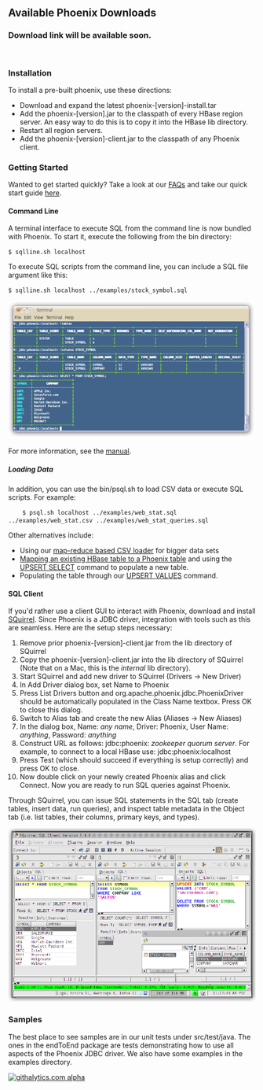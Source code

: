 ## Available Phoenix Downloads

### Download link will be available soon.

<br/>

### Installation ###
To install a pre-built phoenix, use these directions:

* Download and expand the latest phoenix-[version]-install.tar
* Add the phoenix-[version].jar to the classpath of every HBase region server. An easy way to do this is to copy it into the HBase lib directory.
* Restart all region servers.
* Add the phoenix-[version]-client.jar to the classpath of any Phoenix client.

### Getting Started ###
Wanted to get started quickly? Take a look at our [FAQs](faq.html) and take our quick start guide [here](Phoenix-in-15-minutes-or-less.html).

<h4>Command Line</h4>

A terminal interface to execute SQL from the command line is now bundled with Phoenix. To start it, execute the following from the bin directory:

	$ sqlline.sh localhost

To execute SQL scripts from the command line, you can include a SQL file argument like this:

	$ sqlline.sh localhost ../examples/stock_symbol.sql

![sqlline](images/sqlline.png)

For more information, see the [manual](http://www.hydromatic.net/sqlline/manual.html).

<h5>Loading Data</h5>

In addition, you can use the bin/psql.sh to load CSV data or execute SQL scripts. For example:

        $ psql.sh localhost ../examples/web_stat.sql ../examples/web_stat.csv ../examples/web_stat_queries.sql

Other alternatives include:
* Using our [map-reduce based CSV loader](mr_dataload.html) for bigger data sets
* [Mapping an existing HBase table to a Phoenix table](index.html#Mapping-to-an-Existing-HBase-Table) and using the [UPSERT SELECT](language/index.html#upsert_select) command to populate a new table.
* Populating the table through our [UPSERT VALUES](language/index.html#upsert_values) command.

<h4>SQL Client</h4>

If you'd rather use a client GUI to interact with Phoenix, download and install [SQuirrel](http://squirrel-sql.sourceforge.net/). Since Phoenix is a JDBC driver, integration with tools such as this are seamless. Here are the setup steps necessary:

1. Remove prior phoenix-[version]-client.jar from the lib directory of SQuirrel
2. Copy the phoenix-[version]-client.jar into the lib directory of SQuirrel (Note that on a Mac, this is the *internal* lib directory).
3. Start SQuirrel and add new driver to SQuirrel (Drivers -> New Driver)
4. In Add Driver dialog box, set Name to Phoenix
5. Press List Drivers button and org.apache.phoenix.jdbc.PhoenixDriver should be automatically populated in the Class Name textbox. Press OK to close this dialog.
6. Switch to Alias tab and create the new Alias (Aliases -> New Aliases)
7. In the dialog box, Name: _any name_, Driver: Phoenix, User Name: _anything_, Password: _anything_
8. Construct URL as follows: jdbc:phoenix: _zookeeper quorum server_. For example, to connect to a local HBase use: jdbc:phoenix:localhost
9. Press Test (which should succeed if everything is setup correctly) and press OK to close.
10. Now double click on your newly created Phoenix alias and click Connect. Now you are ready to run SQL queries against Phoenix.

Through SQuirrel, you can issue SQL statements in the SQL tab (create tables, insert data, run queries), and inspect table metadata in the Object tab (i.e. list tables, their columns, primary keys, and types).

![squirrel](images/squirrel.png)

### Samples ###
The best place to see samples are in our unit tests under src/test/java. The ones in the endToEnd package are tests demonstrating how to use all aspects of the Phoenix JDBC driver. We also have some examples in the examples directory.

[![githalytics.com alpha](https://cruel-carlota.pagodabox.com/33878dc7c0522eed32d2d54db9c59f78 "githalytics.com")](http://githalytics.com/forcedotcom/phoenix.git)
